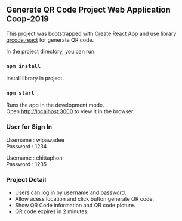## Generate QR Code Project Web Application Coop-2019

This project was bootstrapped with [Create React App](https://github.com/facebook/create-react-app) and use library [qrcode.react](https://www.npmjs.com/package/qrcode.react) for generate QR code.

In the project directory, you can run:

### `npm install`

Install library in project.

### `npm start`

Runs the app in the development mode.<br />
Open [http://localhost:3000](http://localhost:3000) to view it in the browser.

### User for Sign In

Username : wipawadee<br />
Password : 1234

Username : chittaphon<br />
Password : 1235

### Project Detail

- Users can log in by username and password.
- Allow acess location and click button generate QR code.
- Show QR Code information and QR code picture.
- QR code expires in 2 minutes.
